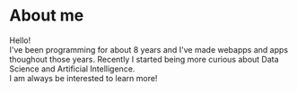 # About me
Hello! <br> I've been programming for about 8 years and I've made webapps and apps thoughout those years.
Recently I started being more curious about Data Science and Artificial Intelligence.<br>
I am always be interested to learn more!<br>
